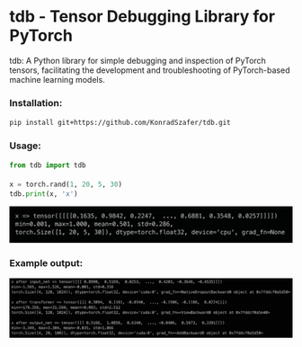 # tdb - Tensor Debugging Library for PyTorch

tdb: A Python library for simple debugging and inspection of PyTorch tensors, facilitating the development and troubleshooting of PyTorch-based machine learning models.

### Installation:
```bash
pip install git+https://github.com/KonradSzafer/tdb.git
```

### Usage:
```python
from tdb import tdb

x = torch.rand(1, 20, 5, 30)
tdb.print(x, 'x')
```

![](assets/example_output_1.png)

### Example output:
![](assets/example_output_2.png)
